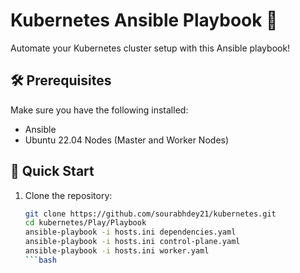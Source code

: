 # Kubernetes Ansible Playbook 🚀

Automate your Kubernetes cluster setup with this Ansible playbook!

## 🛠 Prerequisites

Make sure you have the following installed:

- Ansible 
- Ubuntu 22.04 Nodes (Master and Worker Nodes)

## 🚀 Quick Start

1. Clone the repository:
   ```bash
   git clone https://github.com/sourabhdey21/kubernetes.git
   cd kubernetes/Play/Playbook
   ansible-playbook -i hosts.ini dependencies.yaml
   ansible-playbook -i hosts.ini control-plane.yaml
   ansible-playbook -i hosts.ini worker.yaml
   ```bash

 
